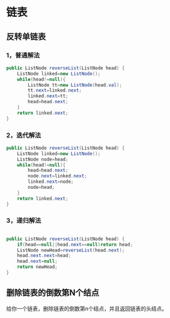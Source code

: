 # 链表

## 反转单链表

### 1，普通解法

```java
public ListNode reverseList(ListNode head) {
    ListNode linked=new ListNode();
    while(head!=null){
        ListNode tt=new ListNode(head.val);
        tt.next=linked.next;
        linked.next=tt;
        head=head.next;
    }
    return linked.next;
}
```

### 2，迭代解法

```java
public ListNode reverseList(ListNode head) { 
    ListNode linked=new ListNode();
    ListNode node=head;
    while(head!=null){
        head=head.next;
        node.next=linked.next;
        linked.next=node;
        node=head;
    }
    return linked.next;
}
```

### 3，递归解法

```java

public ListNode reverseList(ListNode head) {
    if(head==null||head.next==null)return head;
    ListNode newHead=reverseList(head.next);
    head.next.next=head;
    head.next=null;
    return newHead;
}
```

## 删除链表的倒数第N个结点

给你一个链表，删除链表的倒数第n个结点，并且返回链表的头结点。

